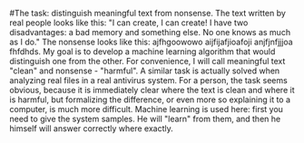 #The task: distinguish meaningful text from nonsense.
The text written by real people looks like this: "I can create, I can create! I have two disadvantages: a bad memory and something else. No one knows as much as I do."
The nonsense looks like this: ajfhgoowowo aijfijafjioafoji anjfjnfjjjoa fhfdhds. My goal is to develop a machine learning algorithm that would distinguish one from the other. For convenience, I will call meaningful text "clean" and nonsense - "harmful". A similar task is actually solved when analyzing real files in a real antivirus system. For a person, the task seems obvious, because it is immediately clear where the text is clean and where it is harmful, but formalizing the difference, or even more so explaining it to a computer, is much more difficult. Machine learning is used here: first you need to give the system samples. He will "learn" from them, and then he himself will answer correctly where exactly.